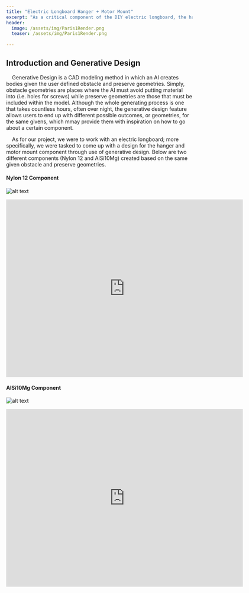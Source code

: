 ```yaml
---
title: "Electric Longboard Hanger + Motor Mount"
excerpt: "As a critical component of the DIY electric longboard, the hanger and motor mount was created mostly through use of generative design, and it was created while keeping in mind the various forces that may destroy it. ."
header:
  image: /assets/img/Paris1Render.png
  teaser: /assets/img/Paris1Render.png
   
---
```

## Introduction and Generative Design
&nbsp;&nbsp;&nbsp;&nbsp;Generative Design is a CAD modeling method in which an AI creates bodies given the user defined obstacle and preserve geometries. Simply, obstacle geometries are places where the AI must avoid putting material into (i.e. holes for screws) while preserve geometries are those that must be included within the model. Although the whole generating process is one that takes countless hours, often over night, the generative design feature allows users to end up with different possible outcomes, or geometries, for the same givens, which mmay provide them with inspiration on how to go about a certain component. 

&nbsp;&nbsp;&nbsp;&nbsp;As for our project, we were to work with an electric longboard; more specifically, we were tasked to come up with a design for the hanger and motor mount component through use of generative design. Below are two different components (Nylon 12 and AlSi10Mg) created based on the same given obstacle and preserve geometries. 

#### Nylon 12 Component

![alt text](https://ChanwooLe2.github.io//assets/img/Paris1Render.png "Paris 1")

<iframe src="https://vanderbilt643.autodesk360.com/shares/public/SH512d4QTec90decfa6e8d0b23bf95bdbd57?mode=embed" width="640" height="480" allowfullscreen="true" webkitallowfullscreen="true" mozallowfullscreen="true"  frameborder="0"></iframe>

#### AlSi10Mg Component

![alt text](https://ChanwooLe2.github.io//assets/img/Paris2Render.png "Paris 2")

<iframe src="https://vanderbilt643.autodesk360.com/shares/public/SH512d4QTec90decfa6e7609e01854733bbb?mode=embed" width="640" height="480" allowfullscreen="true" webkitallowfullscreen="true" mozallowfullscreen="true"  frameborder="0"></iframe>
